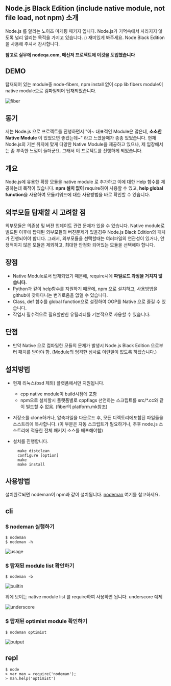 Node.js Black Edition (include native module, not file load, not npm) 소개
------------------------

  Node.js 를 알리는 노이즈 마케팅 패키지 입니다. Node.js가 기억속에서 사라지지 않도록 널리 알리는 목적을 가지고 있습니다. :) 재미있게 봐주세요. Node Black Edition을 사용해 주셔서 감사합니다.
  
  **참고로 실무에 nodeqa.com, 메신저 프로젝트에 이것을 도입했습니다**

DEMO
-----

  탑재되어 있는 module중 node-fibers, npm install 없이 cpp lib fibers module이 native module으로 컴파일되어 탑재되었습니다.

![fiber](https://github.com/nanha/nanha.github.com/raw/master/images/node_fibers.png)



동기
-------

  저는 Node.js 으로 프로젝트를 진행하면서 "아~ 대표적인 Module은 많은데, __소소한 Native Module__ 이 있었으면 좋겠는데~" 라고 느꼈을때가 종종 있었습니다. 현재 Node.js의 기본 취지에 맞게 다양한 Native Module을 제공하고 있으나, 제 입장에서는 좀 부족한 느낌이 들더군요. 그래서 이 프로젝트를 진행하게 되었습니다. 


개요
-------

  Node.js에 유용한 확장 모듈을 native module 로 추가하고 이에 대한 Help 함수를 제공하는데 목적이 있습니다. **npm 설치 없이** require하여 사용할 수 있고, **help global function**을 사용하여 모듈키워드에 대한 사용방법을 바로 확인할 수 있습니다.



외부모듈 탑재할 시 고려할 점
-------------------------------

  외부모듈은 의존성 및 버젼 업데이트 관련 문제가 있을 수 있습니다. Native module로 빌드된 이후에 탑재된 외부모듈의 버젼문제가 있을경우 Node.js Black Edition의 패치가 진행되어야 합니다. 그래서, 외부모듈을 선택할때는 여러파일의 연관성이 있거나, 안정적이지 않은 모듈은 제외하고, 최대한 안정화 되어있는 모듈을 선택해야 합니다.


장점
-----

- Native Module로서 탑재되었기 때문에, require시에 **파일로드 과정을 거치지 않습니다.**
- Python과 같이 help함수를 지원하기 때문에, npm 으로 설치하고, 사용방법을 github에 찾아다니는 번거로움을 없앨 수 있습니다.
- Class, def 함수를 global function으로 설정하여 OOP를 Native 으로 즐길 수 있습니다.
- 작업시 필수적으로 필요할만한 유틸리티를 기본적으로 사용할 수 있습니다.


단점
-----


- 만약 Native 으로 컴파일한 모듈의 문제가 발생시 Node.js Black Edition 으로부터 패치를 받아야 함. (Module의 엄격한 심사로 이런일이 없도록 하겠습니다.)




설치방법
-----------
* 현재 리눅스(bsd 제외) 플랫폼에서만 지원됩니다.
  * cpp native module이 build시점에 포함
  * npm으로 설치할시 플랫폼별로 cppflags 선언하는 스크립트를 src/*.cc와 같이 빌드할 수 없음. (fiber의 platform.mk참조) 
* 저장소를 clone하거나, 압축파일을 다운로드 후, 모든 디렉토리에포함된 파일들을 소스트리에 복사합니다. (이 부분은 자동 스크립트가 필요하거나, 추후 node.js 소스트리에 적용한 전체 패키지 소스를 배포해야함)
* 설치를 진행합니다.

        make distclean
        configure [option]
        make
        make install


사용방법
----------

설치완료되면 nodeman이 npm과 같이 설치됩니다. [nodeman](https://github.com/nanha/nodeman) 여기를 참고하세요.

## cli

### $ nodeman 실행하기

    $ nodeman
    $ nodeman -h

![usage](https://github.com/nanha/nodeman/raw/master/images/nodeman_usage.png)

### $ 탑재된 module list 확인하기

    $ nodeman -b

![builtin](https://github.com/nanha/nodeman/raw/master/images/nodeman_builtin_list.png)

위에 보이는 native module list 를 require하여 사용하면 됩니다. underscore 예제

![underscore](https://github.com/nanha/nanha.github.com/raw/master/images/nodeb_underscore.png)


### $ 탑재된 optimist module 확인하기

    $ nodeman optimist

![output](https://photos-1.dropbox.com/btj/4faa6d69/wrJ7qPsDFgAg78-vcNjiIR_GcUqX9rJvkD8n7y2Q7ks/ScreenShot003.jpg?size=1280x960)


## repl

    $ node
    > var man = require('nodeman');
    > man.help('optimist')



